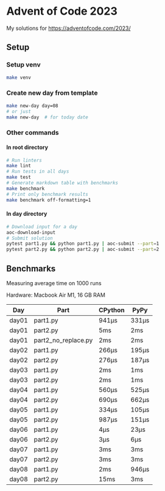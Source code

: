 # Advent of Code 2023

My solutions for https://adventofcode.com/2023/

## Setup

### Setup venv

```bash
make venv
```

### Create new day from template

```bash
make new-day day=08
# or just
make new-day  # for today date
```

### Other commands

#### In root directory

```bash
# Run linters
make lint
# Run tests in all days
make test
# Generate markdown table with benchmarks
make benchmark
# Print only benchmark results
make benchmark off-formatting=1
```

#### In day directory

```bash
# Download input for a day
aoc-download-input
# Submit solution
pytest part1.py && python part1.py | aoc-submit --part=1
pytest part2.py && python part2.py | aoc-submit --part=2
```

## Benchmarks

Measuring average time on 1000 runs

Hardware: Macbook Air M1, 16 GB RAM

| Day   | Part                | CPython | PyPy  |
|-------|---------------------|---------|-------|
| day01 | part1.py            | 941μs   | 331μs |
| day01 | part2.py            | 5ms     | 2ms   |
| day01 | part2_no_replace.py | 2ms     | 2ms   |
| day02 | part1.py            | 266μs   | 195μs |
| day02 | part2.py            | 276μs   | 187μs |
| day03 | part1.py            | 2ms     | 1ms   |
| day03 | part2.py            | 2ms     | 1ms   |
| day04 | part1.py            | 560μs   | 525μs |
| day04 | part2.py            | 690μs   | 662μs |
| day05 | part1.py            | 334μs   | 105μs |
| day05 | part2.py            | 987μs   | 151μs |
| day06 | part1.py            | 4μs     | 23μs  |
| day06 | part2.py            | 3μs     | 6μs   |
| day07 | part1.py            | 3ms     | 3ms   |
| day07 | part2.py            | 3ms     | 3ms   |
| day08 | part1.py            | 2ms     | 946μs |
| day08 | part2.py            | 15ms    | 3ms   |
